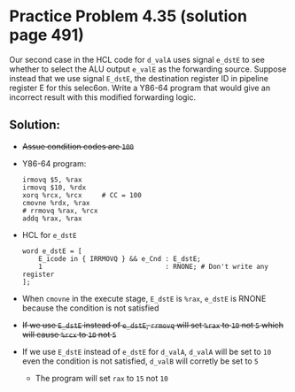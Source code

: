 # Practice Problem 4.35 (solution page 491)
Our second case in the HCL code for `d_valA` uses signal `e_dstE` to see whether to select the ALU output `e_valE` as the forwarding source. Suppose instead that we use signal `E_dstE`, the destination register ID in pipeline register E for this selec6on. Write a Y86-64 program that would give an incorrect result with this modified forwarding logic.

## Solution:

- ~~Assue condition codes are `100`~~
- Y86-64 program:
    ```
    irmovq $5, %rax
    irmovq $10, %rdx
    xorq %rcx, %rcx     # CC = 100
    cmovne %rdx, %rax
    # rrmovq %rax, %rcx
    addq %rax, %rax
    ```
- HCL for `e_dstE`
    ```
    word e_dstE = [
        E_icode in { IRRMOVQ } && e_Cnd : E_dstE;
        1                               : RNONE; # Don't write any register
    ];
    ```

- When `cmovne` in the execute stage, `E_dstE` is `%rax`, `e_dstE` is RNONE because the condition is not satisfied

- ~~If we use `E_dstE` instead of `e_dstE`, `rrmovq` will set `%rax` to `10` not `5` which will cause `%rcx` to `10` not `5`~~

- If we use `E_dstE` instead of `e_dstE` for `d_valA`, `d_valA` will be set to `10` even the condition is not satisfied, `d_valB` will corretly be set to `5`
    - The program will set `rax` to `15` not `10`
